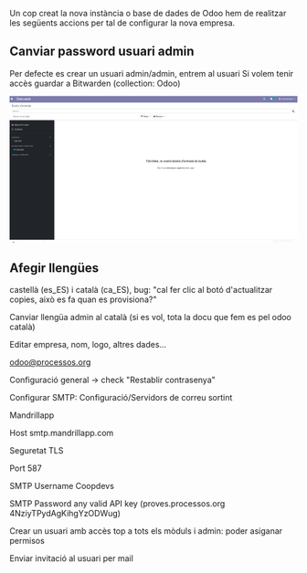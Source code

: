 Un cop creat la nova instància o base de dades de Odoo hem de realitzar les següents accions per tal de configurar la nova empresa. 

## Canviar password usuari admin
Per defecte es crear un usuari admin/admin, entrem al usuari 
Si volem tenir accès guardar a Bitwarden (collection: Odoo)

![Canviar pass](img/odoo-canviar-pass.gif)

## Afegir llengües
castellà (es_ES) i català (ca_ES), bug: "cal fer clic al botó d'actualitzar copies, això es fa quan es provisiona?"

Canviar llengüa admin al català (si es vol, tota la docu que fem es pel odoo català)

Editar empresa, nom, logo, altres dades...

odoo@processos.org

Configuració general -> check "Restablir contrasenya"

Configurar SMTP: Configuració/Servidors de correu sortint

Mandrillapp

Host smtp.mandrillapp.com

Seguretat TLS

Port 587

SMTP Username Coopdevs

SMTP Password any valid API key (proves.processos.org 4NziyTPydAgKihgYzODWug)

Crear un usuari amb accès top a tots els mòduls i admin: poder asiganar permisos

Enviar invitació al usuari per mail 